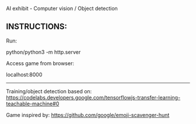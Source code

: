 AI exhibit - Computer vision / Object detection

INSTRUCTIONS:
----
Run:

python/python3 -m http.server

Access game from browser:

localhost:8000


-----

Training/object detection based on: https://codelabs.developers.google.com/tensorflowjs-transfer-learning-teachable-machine#0

Game inspired by: https://github.com/google/emoji-scavenger-hunt

